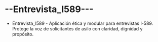 # --Entrevista_I589---
- Entrevista_I589 -  Aplicación ética y modular para entrevistas I-589. Protege la voz de solicitantes de asilo con claridad, dignidad y propósito.
